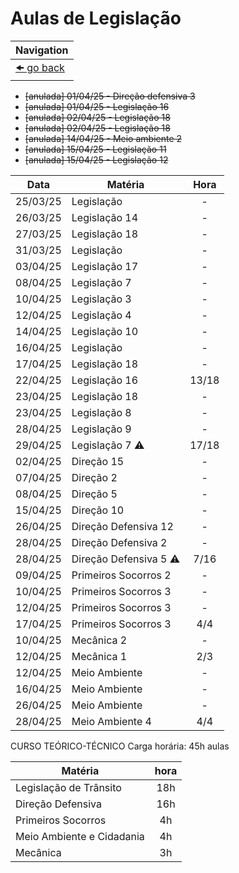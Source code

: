 # Aulas de Legislação

| Navigation                |
| ------------------------- |
| [🠜 go back](./readme.md) |

- ~~[anulada] 01/04/25 - Direção defensiva 3~~
- ~~[anulada] 01/04/25 - Legislação 16~~
- ~~[anulada] 02/04/25 - Legislação 18~~
- ~~[anulada] 02/04/25 - Legislação 18~~
- ~~[anulada] 14/04/25 - Meio ambiente 2~~
- ~~[anulada] 15/04/25 -  Legislação 11~~
- ~~[anulada] 15/04/25 -  Legislação 12~~

| Data     | Matéria                       | Hora  |
| -------- | ----------------------------- | :---: |
| 25/03/25 | Legislação                    | -     |
| 26/03/25 | Legislação 14                 | -     |
| 27/03/25 | Legislação 18                 | -     |
| 31/03/25 | Legislação                    | -     |
| 03/04/25 | Legislação 17                 | -     |
| 08/04/25 | Legislação 7                  | -     |
| 10/04/25 | Legislação 3                  | -     |
| 12/04/25 | Legislação 4                  | -     |
| 14/04/25 | Legislação 10                 | -     |
| 16/04/25 | Legislação                    | -     |
| 17/04/25 | Legislação 18                 | -     |
| 22/04/25 | Legislação 16                 | 13/18 |
| 23/04/25 | Legislação 18                 | -     |
| 23/04/25 | Legislação 8                  | -     |
| 28/04/25 | Legislação 9                  | -     |
| 29/04/25 | Legislação 7 :warning:        | 17/18 |
| 02/04/25 | Direção 15                    | -     |
| 07/04/25 | Direção 2                     | -     |
| 08/04/25 | Direção 5                     | -     |
| 15/04/25 | Direção 10                    | -     |
| 26/04/25 | Direção Defensiva 12          | -     |
| 28/04/25 | Direção Defensiva 2           | -     |
| 28/04/25 | Direção Defensiva 5 :warning: | 7/16  |
| 09/04/25 | Primeiros Socorros 2          | -     |
| 10/04/25 | Primeiros Socorros 3          | -     |
| 12/04/25 | Primeiros Socorros 3          | -     |
| 17/04/25 | Primeiros Socorros 3          | 4/4   |
| 10/04/25 | Mecânica 2                    | -     |
| 12/04/25 | Mecânica 1                    | 2/3   |
| 12/04/25 | Meio Ambiente                 | -     |
| 16/04/25 | Meio Ambiente                 | -     |
| 26/04/25 | Meio Ambiente                 | -     |
| 28/04/25 | Meio Ambiente 4               | 4/4   |

CURSO TEÓRICO-TÉCNICO
Carga horária: 45h aulas

| Matéria                   | hora |
| ------------------------- | :--: |
| Legislação de Trânsito    | 18h  |
| Direção Defensiva         | 16h  |
| Primeiros Socorros        | 4h   |
| Meio Ambiente e Cidadania | 4h   |
| Mecânica                  | 3h   |
